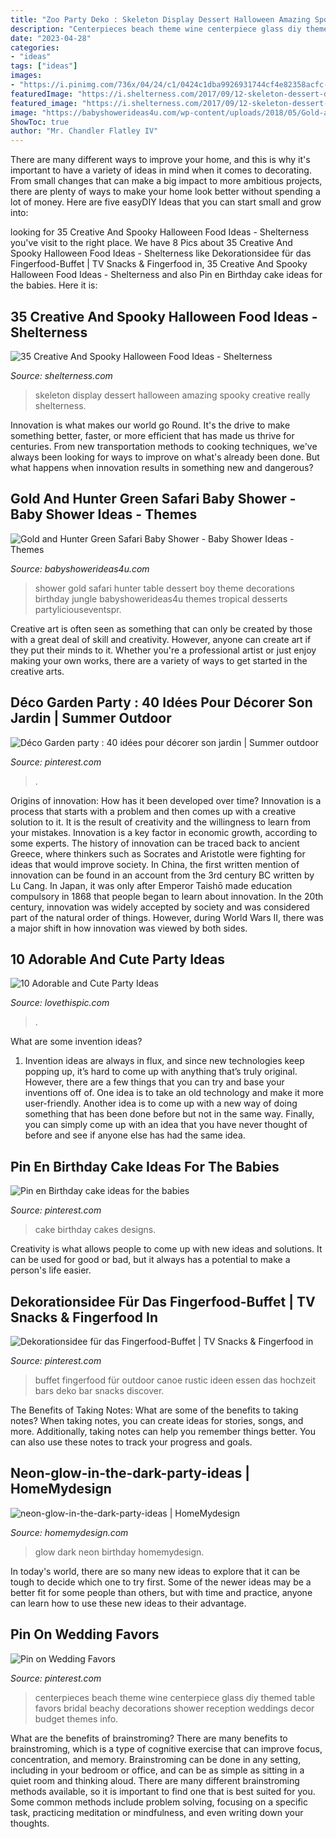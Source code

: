 ```yaml
---
title: "Zoo Party Deko : Skeleton Display Dessert Halloween Amazing Spooky Creative Really Shelterness"
description: "Centerpieces beach theme wine centerpiece glass diy themed table favors bridal beachy decorations shower reception weddings decor budget themes info"
date: "2023-04-28"
categories:
- "ideas"
tags: ["ideas"]
images:
- "https://i.pinimg.com/736x/04/24/c1/0424c1dba9926931744cf4e82358acfc---birthday-cakes-birthday-cake-designs.jpg"
featuredImage: "https://i.shelterness.com/2017/09/12-skeleton-dessert-display-will-make-your-party-really-amazing.jpg"
featured_image: "https://i.shelterness.com/2017/09/12-skeleton-dessert-display-will-make-your-party-really-amazing.jpg"
image: "https://babyshowerideas4u.com/wp-content/uploads/2018/05/Gold-and-Hunter-Green-Safari-Baby-Shower-dessert-table-600x900.jpg"
ShowToc: true
author: "Mr. Chandler Flatley IV"
---
```



There are many different ways to improve your home, and this is why it's important to have a variety of ideas in mind when it comes to decorating. From small changes that can make a big impact to more ambitious projects, there are plenty of ways to make your home look better without spending a lot of money. Here are five easyDIY Ideas that you can start small and grow into: 

	

		
looking for 35 Creative And Spooky Halloween Food Ideas - Shelterness you've visit to the right place. We have 8 Pics about 35 Creative And Spooky Halloween Food Ideas - Shelterness like Dekorationsidee für das Fingerfood-Buffet | TV Snacks &amp; Fingerfood in, 35 Creative And Spooky Halloween Food Ideas - Shelterness and also Pin en Birthday cake ideas for the babies. Here it is:
		
    
## 35 Creative And Spooky Halloween Food Ideas - Shelterness

<img loading=lazy src="https://i.shelterness.com/2017/09/12-skeleton-dessert-display-will-make-your-party-really-amazing.jpg" onerror="this.onerror=null;this.src='https://tse4.mm.bing.net/th?id=OIP.WKlq3qZfmwEEJIUhyN_8IQHaKl&amp;pid=15.1';" alt="35 Creative And Spooky Halloween Food Ideas - Shelterness">

_Source: shelterness.com_

>skeleton display dessert halloween amazing spooky creative really shelterness. 

	

Innovation is what makes our world go Round. It's the drive to make something better, faster, or more efficient that has made us thrive for centuries. From new transportation methods to cooking techniques, we've always been looking for ways to improve on what's already been done. But what happens when innovation results in something new and dangerous?

    
## Gold And Hunter Green Safari Baby Shower - Baby Shower Ideas - Themes

<img loading=lazy src="https://babyshowerideas4u.com/wp-content/uploads/2018/05/Gold-and-Hunter-Green-Safari-Baby-Shower-dessert-table-600x900.jpg" onerror="this.onerror=null;this.src='https://tse3.mm.bing.net/th?id=OIP.nhYPFB6bRU_2exWoWvZrzgHaLH&amp;pid=15.1';" alt="Gold and Hunter Green Safari Baby Shower - Baby Shower Ideas - Themes">

_Source: babyshowerideas4u.com_

>shower gold safari hunter table dessert boy theme decorations birthday jungle babyshowerideas4u themes tropical desserts partyliciouseventspr. 

	

Creative art is often seen as something that can only be created by those with a great deal of skill and creativity. However, anyone can create art if they put their minds to it. Whether you're a professional artist or just enjoy making your own works, there are a variety of ways to get started in the creative arts.

    
## Déco Garden Party : 40 Idées Pour Décorer Son Jardin | Summer Outdoor

<img loading=lazy src="https://i.pinimg.com/736x/e9/a7/6c/e9a76c1d131882b6d3d6eb1e1876b1d7.jpg" onerror="this.onerror=null;this.src='https://tse3.mm.bing.net/th?id=OIP.ofpOzlesaRnzd_u5Ux7fvAHaJ5&amp;pid=15.1';" alt="Déco Garden party : 40 idées pour décorer son jardin | Summer outdoor">

_Source: pinterest.com_

>. 

	

Origins of innovation: How has it been developed over time?
Innovation is a process that starts with a problem and then comes up with a creative solution to it. It is the result of creativity and the willingness to learn from your mistakes. Innovation is a key factor in economic growth, according to some experts. The history of innovation can be traced back to ancient Greece, where thinkers such as Socrates and Aristotle were fighting for ideas that would improve society. In China, the first written mention of innovation can be found in an account from the 3rd century BC written by Lu Cang. In Japan, it was only after Emperor Taishō made education compulsory in 1868 that people began to learn about innovation. In the 20th century, innovation was widely accepted by society and was considered part of the natural order of things. However, during World Wars II, there was a major shift in how innovation was viewed by both sides.

    
## 10 Adorable And Cute Party Ideas

<img loading=lazy src="https://www.lovethispic.com/uploaded_images/blogs/10-Adorable-And-Cute-Party-Ideas-400-8.jpg" onerror="this.onerror=null;this.src='https://tse3.mm.bing.net/th?id=OIP.E2FNKq0AvO3vAWsl3M7p2wHaLr&amp;pid=15.1';" alt="10 Adorable and Cute Party Ideas">

_Source: lovethispic.com_

>. 

	

What are some invention ideas?
1. Invention ideas are always in flux, and since new technologies keep popping up, it’s hard to come up with anything that’s truly original. However, there are a few things that you can try and base your inventions off of. One idea is to take an old technology and make it more user-friendly. Another idea is to come up with a new way of doing something that has been done before but not in the same way. Finally, you can simply come up with an idea that you have never thought of before and see if anyone else has had the same idea.

    
## Pin En Birthday Cake Ideas For The Babies

<img loading=lazy src="https://i.pinimg.com/736x/04/24/c1/0424c1dba9926931744cf4e82358acfc---birthday-cakes-birthday-cake-designs.jpg" onerror="this.onerror=null;this.src='https://tse1.mm.bing.net/th?id=OIP.-KMrQf5e4gOFfaRKKqwnHAHaLH&amp;pid=15.1';" alt="Pin en Birthday cake ideas for the babies">

_Source: pinterest.com_

>cake birthday cakes designs. 

	

Creativity is what allows people to come up with new ideas and solutions. It can be used for good or bad, but it always has a potential to make a person's life easier.

    
## Dekorationsidee Für Das Fingerfood-Buffet | TV Snacks &amp; Fingerfood In

<img loading=lazy src="https://i.pinimg.com/736x/6a/05/6b/6a056b6cc49ca44ed8bca5a0086eb462.jpg" onerror="this.onerror=null;this.src='https://tse3.mm.bing.net/th?id=OIP.DkLTtFNVrAQTTLR4cvMAAgHaLF&amp;pid=15.1';" alt="Dekorationsidee für das Fingerfood-Buffet | TV Snacks &amp; Fingerfood in">

_Source: pinterest.com_

>buffet fingerfood für outdoor canoe rustic ideen essen das hochzeit bars deko bar snacks discover. 

	

The Benefits of Taking Notes: What are some of the benefits to taking notes?
When taking notes, you can create ideas for stories, songs, and more. Additionally, taking notes can help you remember things better. You can also use these notes to track your progress and goals.

    
## Neon-glow-in-the-dark-party-ideas | HomeMydesign

<img loading=lazy src="https://homemydesign.com/wp-content/uploads/2015/11/neon-glow-in-the-dark-party-ideas.jpg" onerror="this.onerror=null;this.src='https://tse3.mm.bing.net/th?id=OIP.qBEUJTas9tEi29L8M3oPAQHaMa&amp;pid=15.1';" alt="neon-glow-in-the-dark-party-ideas | HomeMydesign">

_Source: homemydesign.com_

>glow dark neon birthday homemydesign. 

	

In today's world, there are so many new ideas to explore that it can be tough to decide which one to try first. Some of the newer ideas may be a better fit for some people than others, but with time and practice, anyone can learn how to use these new ideas to their advantage.

    
## Pin On Wedding Favors

<img loading=lazy src="https://i.pinimg.com/736x/c3/13/92/c3139272dcfbdcfb47f4aab52c479738.jpg" onerror="this.onerror=null;this.src='https://tse3.mm.bing.net/th?id=OIP.X2mC-BBzuJPcFIjwI9rwXQHaJ3&amp;pid=15.1';" alt="Pin on Wedding Favors">

_Source: pinterest.com_

>centerpieces beach theme wine centerpiece glass diy themed table favors bridal beachy decorations shower reception weddings decor budget themes info. 

	

What are the benefits of brainstroming?
There are many benefits to brainstroming, which is a type of cognitive exercise that can improve focus, concentration, and memory. Brainstroming can be done in any setting, including in your bedroom or office, and can be as simple as sitting in a quiet room and thinking aloud. There are many different brainstroming methods available, so it is important to find one that is best suited for you. Some common methods include problem solving, focusing on a specific task, practicing meditation or mindfulness, and even writing down your thoughts.

